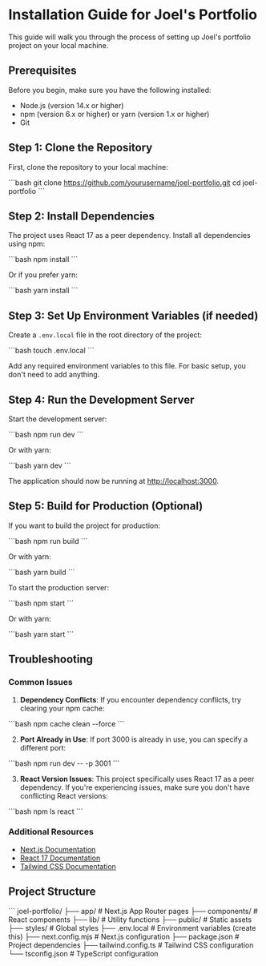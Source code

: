 # Installation Guide for Joel's Portfolio

This guide will walk you through the process of setting up Joel's portfolio project on your local machine.

## Prerequisites

Before you begin, make sure you have the following installed:

- Node.js (version 14.x or higher)
- npm (version 6.x or higher) or yarn (version 1.x or higher)
- Git

## Step 1: Clone the Repository

First, clone the repository to your local machine:

\`\`\`bash
git clone https://github.com/yourusername/joel-portfolio.git
cd joel-portfolio
\`\`\`

## Step 2: Install Dependencies

The project uses React 17 as a peer dependency. Install all dependencies using npm:

\`\`\`bash
npm install
\`\`\`

Or if you prefer yarn:

\`\`\`bash
yarn install
\`\`\`

## Step 3: Set Up Environment Variables (if needed)

Create a `.env.local` file in the root directory of the project:

\`\`\`bash
touch .env.local
\`\`\`

Add any required environment variables to this file. For basic setup, you don't need to add anything.

## Step 4: Run the Development Server

Start the development server:

\`\`\`bash
npm run dev
\`\`\`

Or with yarn:

\`\`\`bash
yarn dev
\`\`\`

The application should now be running at [http://localhost:3000](http://localhost:3000).

## Step 5: Build for Production (Optional)

If you want to build the project for production:

\`\`\`bash
npm run build
\`\`\`

Or with yarn:

\`\`\`bash
yarn build
\`\`\`

To start the production server:

\`\`\`bash
npm start
\`\`\`

Or with yarn:

\`\`\`bash
yarn start
\`\`\`

## Troubleshooting

### Common Issues

1. **Dependency Conflicts**: If you encounter dependency conflicts, try clearing your npm cache:

\`\`\`bash
npm cache clean --force
\`\`\`

2. **Port Already in Use**: If port 3000 is already in use, you can specify a different port:

\`\`\`bash
npm run dev -- -p 3001
\`\`\`

3. **React Version Issues**: This project specifically uses React 17 as a peer dependency. If you're experiencing issues, make sure you don't have conflicting React versions:

\`\`\`bash
npm ls react
\`\`\`

### Additional Resources

- [Next.js Documentation](https://nextjs.org/docs)
- [React 17 Documentation](https://17.reactjs.org/docs/getting-started.html)
- [Tailwind CSS Documentation](https://tailwindcss.com/docs)

## Project Structure

\`\`\`
joel-portfolio/
├── app/                  # Next.js App Router pages
├── components/           # React components
├── lib/                  # Utility functions
├── public/               # Static assets
├── styles/               # Global styles
├── .env.local            # Environment variables (create this)
├── next.config.mjs       # Next.js configuration
├── package.json          # Project dependencies
├── tailwind.config.ts    # Tailwind CSS configuration
└── tsconfig.json         # TypeScript configuration
